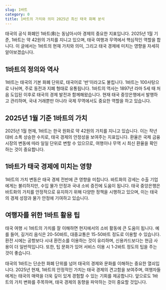 ```yaml
---
slug: 1바트
category: 0
title: 1바트의 가치와 의미 2025년 최신 태국 화폐 분석
---
```


태국의 공식 화폐인 1바트(฿)는 동남아시아 경제의 중요한 지표입니다. 2025년 1월 기준, 1바트는 약 42원의 가치를 지니고 있으며, 태국 여행과 무역에서 핵심적인 역할을 합니다. 이 글에서는 1바트의 현재 가치와 의미, 그리고 태국 경제에 미치는 영향을 자세히 알아보겠습니다.

## 1바트의 정의와 역사

1바트는 태국의 기본 화폐 단위로, 태국어로 '반'이라고도 불립니다. 1바트는 100사탕으로 나뉘며, 주로 동전과 지폐 형태로 유통됩니다. 1바트의 역사는 1897년 라마 5세 때 처음 도입된 이후로 태국의 경제 발전과 함께해왔습니다. 현재 태국 중앙은행에서 발행하고 관리하며, 국내 거래뿐만 아니라 국제 무역에서도 중요한 역할을 하고 있습니다.

## 2025년 1월 기준 1바트의 가치

2025년 1월 현재, 1바트는 한국 원화로 약 42원의 가치를 지니고 있습니다. 이는 작년 대비 소폭 상승한 수치로, 태국 경제의 안정성을 보여주는 지표입니다. 환율은 국제 금융 시장의 변동에 따라 일일 단위로 변할 수 있으므로, 여행이나 무역 시 최신 환율을 확인하는 것이 중요합니다.

## 1바트가 태국 경제에 미치는 영향

1바트의 가치 변동은 태국 경제 전반에 큰 영향을 미칩니다. 바트화의 강세는 수출 기업에게는 불리하지만, 수입 물가 안정과 국내 소비 증진에 도움이 됩니다. 태국 중앙은행은 바트화의 가치를 안정적으로 유지하기 위해 다양한 정책을 시행하고 있으며, 이는 태국의 경제 성장과 물가 안정에 기여하고 있습니다.

## 여행자를 위한 1바트 활용 팁

태국 여행 시 1바트의 가치를 잘 이해하면 현지에서의 소비 활동에 큰 도움이 됩니다. 예를 들어, 길거리 음식은 20-50바트, 대중교통은 15-50바트 정도로 이용할 수 있습니다. 환전 시에는 공항보다 시내 환전소를 이용하는 것이 유리하며, 신용카드보다는 현금 사용이 더 일반적입니다. 또한, 팁 문화가 있어 서비스 이용 시 1-2바트 정도의 팁을 주는 것이 좋습니다.

태국의 1바트는 단순한 화폐 단위를 넘어 태국의 경제와 문화를 이해하는 중요한 열쇠입니다. 2025년 현재, 1바트의 안정적인 가치는 태국 경제의 견고함을 보여주며, 여행자들에게는 태국의 매력을 더욱 깊이 있게 경험할 수 있는 기회를 제공합니다. 앞으로도 1바트의 가치 변화를 주목하며, 태국 경제의 동향을 파악하는 것이 중요할 것입니다.